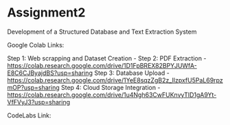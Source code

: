 # Assignment2
Development of a Structured Database and Text Extraction System


Google Colab Links: 

Step 1: Web scrapping and Dataset Creation - 
Step 2: PDF Extraction - https://colab.research.google.com/drive/1D1FpBREX82BPYJUWfA-E8C6CJByajdBS?usp=sharing
Step 3: Database Upload - https://colab.research.google.com/drive/1YeE8sqzZgB2z_IlzpxfU5PaL69rpzmOP?usp=sharing
Step 4: Cloud Storage Integration - https://colab.research.google.com/drive/1u4Ngh63CwFUKnvyTID1gA9Yt-VfFVyJ3?usp=sharing

CodeLabs Link: 

